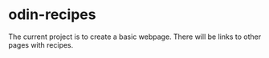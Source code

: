 # odin-recipes

The current project is to create a basic webpage.
There will be links to other pages with recipes.